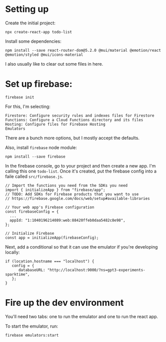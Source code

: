 # Setting up

Create the initial project:

```
npx create-react-app todo-list
```

Install some dependencies:

```
npm install --save react-router-dom@5.2.0 @mui/material @emotion/react @emotion/styled @mui/icons-material
```

I also usually like to clear out some files in here.

# Set up firebase:

```
firebase init
```

For this, I'm selecting:

```
Firestore: Configure security rules and indexes files for Firestore
Functions: Configure a Cloud Functions directory and its files
Hosting: Configure files for Firebase Hosting
Emulators
```

There are a bunch more options, but I mostly accept the defaults.

Also, install `firebase` node module:

```
npm install --save firebase
```

In the firebase console, go to your project and then create a new app. I'm calling this one `todo-list`. Once it's created, put the firebase config into a faile called `src/firebase.js`.

```
// Import the functions you need from the SDKs you need
import { initializeApp } from "firebase/app";
// TODO: Add SDKs for Firebase products that you want to use
// https://firebase.google.com/docs/web/setup#available-libraries

// Your web app's Firebase configuration
const firebaseConfig = {
  ...
  appId: "1:1040196214089:web:88420ffeb0daa5482c8e98",
};

// Initialize Firebase
const app = initializeApp(firebaseConfig);
```

Next, add a conditional so that it can use the emulator if you're developing locally:

```
if (location.hostname === "localhost") {
   config = {
      databaseURL: "http://localhost:9000/?ns=gpt3-experiments-sparktime",
   };
}
```

# Fire up the dev environment

You'll need two tabs: one to run the emulator and one to run the react app.

To start the emulator, run:

```
firebase emulators:start
```
